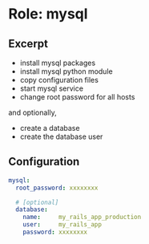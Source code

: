 Role: mysql
===========

Excerpt
-------

- install mysql packages
- install mysql python module
- copy configuration files
- start mysql service
- change root password for all hosts

and optionally,

- create a database
- create the database user


Configuration
-------------

```yaml
mysql:
  root_password: xxxxxxxx

  # [optional]
  database:
    name:     my_rails_app_production
    user:     my_rails_app
    password: xxxxxxxx
```

